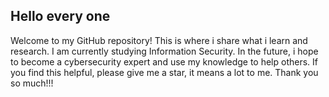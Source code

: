 ## Hello every one
Welcome to my GitHub repository! This is where i share what i learn and research. I am currently studying Information Security. In the future, i hope to become a cybersecurity expert and use my knowledge to help others. If you find this helpful, please give me a star, it means a lot to me. Thank you so much!!!
<!--
**lethanhman0000/lethanhman0000** is a ✨ _special_ ✨ repository because its `README.md` (this file) appears on your GitHub profile.

Here are some ideas to get you started:

- 🔭 I’m currently working on ...
- 🌱 I’m currently learning ...
- 👯 I’m looking to collaborate on ...
- 🤔 I’m looking for help with ...
- 💬 Ask me about ...
- 📫 How to reach me: ...
- 😄 Pronouns: ...
- ⚡ Fun fact: ...
-->
